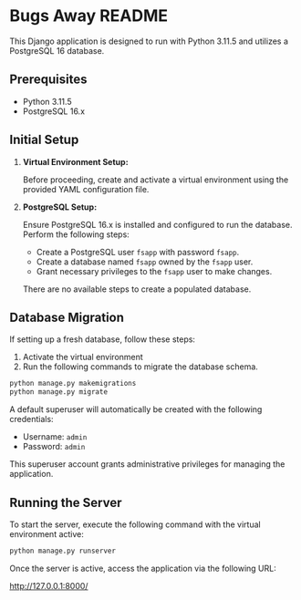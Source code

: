 # Bugs Away README

This Django application is designed to run with Python 3.11.5 and utilizes a PostgreSQL 16 database.

## Prerequisites

- Python 3.11.5
- PostgreSQL 16.x

## Initial Setup

1. **Virtual Environment Setup:**
   
   Before proceeding, create and activate a virtual environment using the provided YAML configuration file.

2. **PostgreSQL Setup:**
   
   Ensure PostgreSQL 16.x is installed and configured to run the database. Perform the following steps:

   - Create a PostgreSQL user `fsapp` with password `fsapp`.
   - Create a database named `fsapp` owned by the `fsapp` user.
   - Grant necessary privileges to the `fsapp` user to make changes.

   There are no available steps to create a populated database. 

## Database Migration

If setting up a fresh database, follow these steps:

1. Activate the virtual environment
2. Run the following commands to migrate the database schema. 
   
```bash
python manage.py makemigrations
python manage.py migrate
```

A default superuser will automatically be created with the following credentials:
   
- Username: `admin`
- Password: `admin`
   
This superuser account grants administrative privileges for managing the application.

## Running the Server

To start the server, execute the following command with the virtual environment active:

```bash
python manage.py runserver
```

Once the server is active, access the application via the following URL:

http://127.0.0.1:8000/